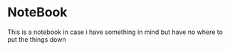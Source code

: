 # NoteBook

This is a notebook in case i have something in mind but have no where to put the things down
